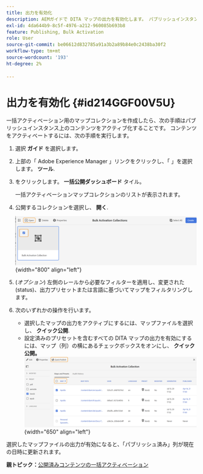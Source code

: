 ```yaml
---
title: 出力を有効化
description: AEMガイドで DITA マップの出力を有効化します。 パブリッシュインスタンスでコンテンツをアクティベートする方法を説明します。
exl-id: 4da644b9-8c5f-4976-a212-960085b693b8
feature: Publishing, Bulk Activation
role: User
source-git-commit: be06612d832785a91a3b2a89b84e0c2438ba30f2
workflow-type: tm+mt
source-wordcount: '193'
ht-degree: 2%

---
```


# 出力を有効化 {#id214GGF00V5U}

一括アクティベーション用のマップコレクションを作成したら、次の手順はパブリッシュインスタンス上のコンテンツをアクティブ化することです。 コンテンツをアクティベートするには、次の手順を実行します。

1. 選択 **ガイド** を選択します。

1. 上部の「 Adobe Experience Manager 」リンクをクリックし、「 」を選択します。 **ツール**.

1. をクリックします。 **一括公開ダッシュボード** タイル。

   一括アクティベーションマップコレクションのリストが表示されます。

1. 公開するコレクションを選択し、 **開く**.

   ![](images/bulk-activation-collection-open.png){width="800" align="left"}

1. \(*オプション*\) 左側のレールから必要なフィルターを適用し、変更された\(status\)、出力プリセットまたは言語に基づいてマップをフィルタリングします。
1. 次のいずれかの操作を行います。

   - 選択したマップの出力をアクティブにするには、マップファイルを選択し、 **クイック公開**.
   - 設定済みのプリセットを含むすべての DITA マップの出力を有効にするには、マップ（列）の横にあるチェックボックスをオンにし、 **クイック公開。**
     ![](images/bulk-activation-collection-quick-publish.png){width="650" align="left"}


選択したマップファイルの出力が有効になると、「パブリッシュ済み」列が現在の日時に更新されます。

**親トピック：**[&#x200B;公開済みコンテンツの一括アクティベーション](conf-bulk-activation.md)
